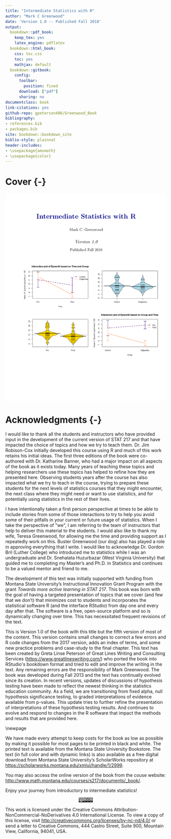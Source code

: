 ```yaml
--- 
title: "Intermediate Statistics with R"
author: "Mark C Greenwood"
date: 'Version 1.0 -- Published Fall 2018'
output:
  bookdown::pdf_book: 
    keep_tex: yes
    latex_engine: pdflatex
  bookdown::html_book:
    css: toc.css
    toc: yes
    mathjax: default
  bookdown::gitbook:
    config:
      toolbar:
        position: fixed
      download: ["pdf"]
      sharing: no
documentclass: book
link-citations: yes
github-repo: gpeterson406/Greenwood_Book
bibliography:
- references.bib
- packages.bib
site: bookdown::bookdown_site
biblio-style: plainnat
header-includes:
- \usepackage{amsmath}
- \usepackage{color}
---
```




# Cover {-}

<img src="frontMatter/titlepage_2018.png" width="676" />

<!-- \frontmatter -->

# Acknowledgments {-}

I would like to thank all the students and instructors who have provided input in the development of the current version of STAT 217 and that have impacted the choice of topics and how we try to teach them. Dr. Jim Robison-Cox initially developed this course using R and much of this work retains his initial ideas. The first three editions of the book were co-authored with Dr. Katharine Banner, who had a major impact on all aspects of the book as it exists today. Many years of teaching these topics and helping researchers use these topics has helped to refine how they are presented here. Observing students years after the course has also impacted what we try to teach in the course, trying to prepare these students for the next levels of statistics courses that they might encounter, the next class where they might need or want to use statistics, and for potentially using statistics in the rest of their lives.

I have intentionally taken a first person perspective at times to be able to include stories from some of those interactions to try to help you avoid some of their pitfalls in your current or future usage of statistics. When I take the perspective of "we", I am referring to the team of instructors that help to deliver this material to the students. I would also like to thank my wife, Teresa Greenwood, for allowing me the time and providing support as I repeatedly work on this. Buster Greenwood (our dog) also has played a role in approving everything that I write. I would like to acknowledge Dr. Gordon Bril (Luther College) who introduced me to statistics while I was an undergraduate and Dr. Snehalata Huzurbazar (West Virginia University) that guided me to completing my Master’s and Ph.D. in Statistics and continues to be a valued mentor and friend to me.

The development of this text was initially supported with funding from Montana State University’s Instructional Innovation Grant Program with the grant *Towards more active learning in STAT 217*. This book was born with the goal of having a targeted presentation of topics that we cover (and few that we don’t) that minimizes cost to students and incorporates the statistical software R (and the interface RStudio) from day one and every day after that. The software is a free, open-source platform and so is dynamically changing over time. This has necessitated frequent revisions of the text. 

This is Version 1.0 of the book with this title but the fifth version of most of the content. This version contains small changes to correct a few errors and R code changes from the 2017 version, adds an index of terms, and some new practice problems and case-study to the final chapter. This text has been created by Greta Linse Peterson of Great Lines Writing and Consulting Services (https://www.greatlineswriting.com/) who ported the book into RStudio's bookdown format and tried to edit and improve the writing in the text. Any remaining errors are the responsibility of Mark Greenwood. The book was developed during Fall 2013 and the text has continually evolved since its creation. In recent versions, updates of discussions of hypothesis testing have been made to reflect the newest thinking in the statistics education community. As a field, we are transitioning from fixed alpha, null hypothesis significance testing, to graded interpretations of evidence available from p-values. This update tries to further refine the presentation of interpretations of these hypothesis testing results. And continues to evolve and respond to changes in the R software that impact the methods and results that are provided here.

\newpage

We have made every attempt to keep costs for the book as low as possible by making it possible for most pages to be printed in black and white. The printed text is available from the Montana State University Bookstore. The text (in full color and with dynamic links) is also available as a free digital download from Montana State University’s ScholarWorks repository at https://scholarworks.montana.edu/xmlui/handle/1/2999. 

You may also access the online version of the book from the couse website:
http://www.math.montana.edu/courses/s217/documents/_book/.

Enjoy your journey from introductory to intermediate statistics!
 
<img src="frontMatter/creative_commons_license.png" width="44" style="display: block; margin: auto;" />

This work is licensed under the Creative Commons Attribution-NonCommercial-NoDerivatives 4.0 International License. To view a copy of this license, visit http://creativecommons.org/licenses/by-nc-nd/4.0/ or send a letter to Creative Commons, 444 Castro Street, Suite 900, Mountain View, California, 94041, USA.



